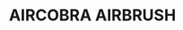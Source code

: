 ---
layout: product
title: "AIRCOBRA AIRBRUSH"
price: "17000" 
desc: "Airbrush 0.3mm (Badger)"
img_path: "/assets/img/A.MIG-8625.jpg"
brand: "AMMO"
available: true
special_offer: true
new: false
soon: false
cat: "070000"
subcat: "070100"
subsubcat: "070101"
sifra: "A.MIG-8625"
popular: false
---